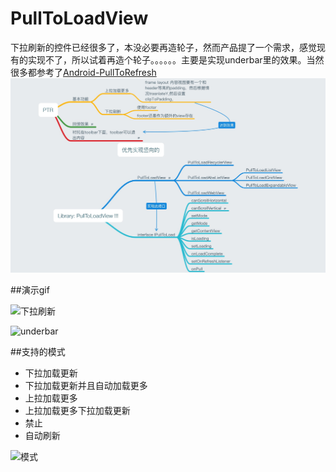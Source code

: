 # PullToLoadView
下拉刷新的控件已经很多了，本没必要再造轮子，然而产品提了一个需求，感觉现有的实现不了，所以试着再造个轮子。。。。。。主要是实现underbar里的效果。当然很多都参考了[Android-PullToRefresh](https://github.com/chrisbanes/Android-PullToRefresh)
![尝试用mindnote,待更新](https://github.com/DroidWorkerLYF/PullToLoadView/blob/master/PullToLoadView.mindnode/QuickLook/Preview.jpg?raw=true)

##演示gif

![下拉刷新](https://github.com/DroidWorkerLYF/PullToLoadView/blob/master/art/loadnew.gif?raw=true)

![underbar](https://github.com/DroidWorkerLYF/PullToLoadView/blob/master/art/underbar.gif?raw=true)

##支持的模式  
* 下拉加载更新
* 下拉加载更新并且自动加载更多
* 上拉加载更多
* 上拉加载更多下拉加载更新
* 禁止
* 自动刷新

![模式](https://github.com/DroidWorkerLYF/PullToLoadView/blob/master/art/loadmode.png?raw=true)